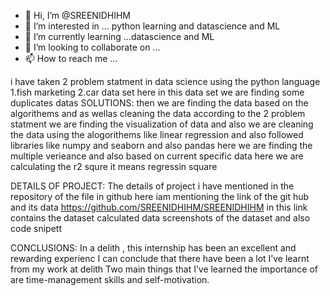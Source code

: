 - 👋 Hi, I’m @SREENIDHIHM
- 👀 I’m interested in ... python learning and datascience and ML
- 🌱 I’m currently learning ...datascience and ML
- 💞️ I’m looking to collaborate on ...
- 📫 How to reach me ...

<!---
SREENIDHIHM/SREENIDHIHM is a ✨ special ✨ repository because its `README.md` (this file) appears on your GitHub profile.
You can click the Preview link to take a look at your changes.
--->
i have taken 2 problem statment in data science using the python language
1.fish marketing
2.car data set
here in this data set we are finding some duplicates datas
SOLUTIONS:
then  we are finding the data based on the algorithems and as wellas cleaning the data
according to the 2 problem statment we are finding the visualization of data 
and also we are cleaning the data using the alogorithems like linear regression and also followed libraries like numpy and seaborn and also pandas
here we are finding the multiple verieance and  also based on current specific data
here we are calculating the r2 squre it means regressin square

DETAILS OF PROJECT:
The details of project i have mentioned in the repository of the file in github
here iam mentioning the link of the git hub and its data
https://github.com/SREENIDHIHM/SREENIDHIHM
in this link contains the 
dataset
calculated data
screenshots of the dataset 
and also code snipett

CONCLUSIONS:
In a delith , this internship has been an excellent and rewarding experienc  I can conclude that there
have been a lot I’ve learnt from my work at delith
 Two main things that I’ve learned the importance of are time-management skills and self-motivation.
